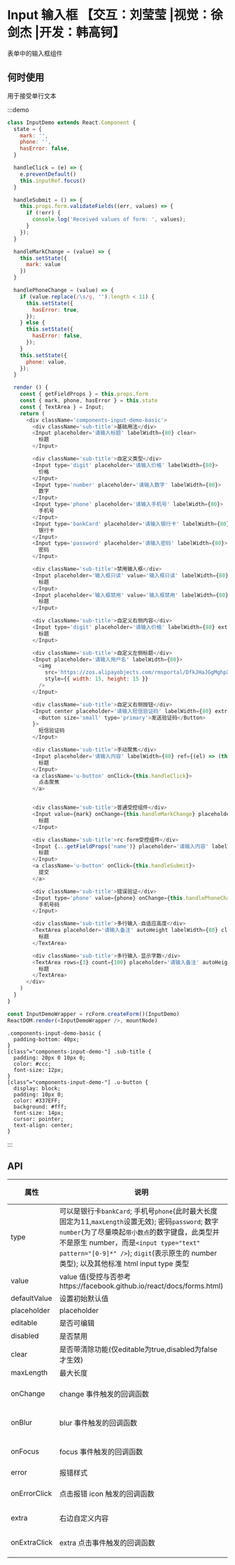 # Input 输入框 【交互：刘莹莹 |视觉：徐剑杰 |开发：韩高钶】

表单中的输入框组件

## 何时使用

用于接受单行文本

:::demo

```js
class InputDemo extends React.Component {
  state = {
    mark: '',
    phone: '',
    hasError: false,
  }

  handleClick = (e) => {
    e.preventDefault()
    this.inputRef.focus()
  }

  handleSubmit = () => {
    this.props.form.validateFields((err, values) => {
      if (!err) {
        console.log('Received values of form: ', values);
      }
    });
  }

  handleMarkChange = (value) => {
    this.setState({
      mark: value
    })
  }

  handlePhoneChange = (value) => {
    if (value.replace(/\s/g, '').length < 11) {
      this.setState({
        hasError: true,
      });
    } else {
      this.setState({
        hasError: false,
      });
    }
    this.setState({
      phone: value,
    });
  }

  render () {
    const { getFieldProps } = this.props.form
    const { mark, phone, hasError } = this.state
    const { TextArea } = Input;
    return (
      <div className='components-input-demo-basic'>
        <div className='sub-title'>基础用法</div>
        <Input placeholder='请输入标题' labelWidth={80} clear>
          标题
        </Input>

        <div className='sub-title'>自定义类型</div>
        <Input type='digit' placeholder='请输入价格' labelWidth={80}>
          价格
        </Input>
        <Input type='number' placeholder='请输入数字' labelWidth={80}>
          数字
        </Input>
        <Input type='phone' placeholder='请输入手机号' labelWidth={80}>
          手机号
        </Input>
        <Input type='bankCard' placeholder='请输入银行卡' labelWidth={80}>
          银行卡
        </Input>
        <Input type='password' placeholder='请输入密码' labelWidth={80}>
          密码
        </Input>

        <div className='sub-title'>禁用输入框</div>
        <Input placeholder='输入框只读' value='输入框只读' labelWidth={80} editable={false}>
          标题
        </Input>
        <Input placeholder='输入框禁用' value='输入框禁用' labelWidth={80} disabled>
          标题
        </Input>

        <div className='sub-title'>自定义右侧内容</div>
        <Input type='digit' placeholder='请输入价格' labelWidth={80} extra='¥'>
          标题
        </Input>

        <div className='sub-title'>自定义左侧标题</div>
        <Input placeholder='请输入用户名' labelWidth={80}>
          <img
            src='https://zos.alipayobjects.com/rmsportal/DfkJHaJGgMghpXdqNaKF.png'
            style={{ width: 15, height: 15 }}
          />
        </Input>

        <div className='sub-title'>自定义右侧按钮</div>
        <Input center placeholder='请输入短信验证码' labelWidth={80} extra={
          <Button size='small' type='primary'>发送验证码</Button>
        }>
          短信验证码
        </Input>

        <div className='sub-title'>手动聚焦</div>
        <Input placeholder='请输入内容' labelWidth={80} ref={(el) => (this.inputRef = el)} clear>
          标题
        </Input>
        <a className='u-button' onClick={this.handleClick}>
          点击聚焦
        </a>


        <div className='sub-title'>普通受控组件</div>
        <Input value={mark} onChange={this.handleMarkChange} placeholder='请输入备注' labelWidth={80} >
          标题
        </Input>

        <div className='sub-title'>rc-form受控组件</div>
        <Input {...getFieldProps('name')} placeholder='请输入内容' labelWidth={80} >
          标题
        </Input>
        <a className='u-button' onClick={this.handleSubmit}>
          提交
        </a>

        <div className='sub-title'>错误验证</div>
        <Input type='phone' value={phone} onChange={this.handlePhoneChange}  error={hasError} clear errorMessage='请输入正确的手机号' placeholder='请输入11位手机号码' labelWidth={80}>
          手机号码
        </Input>

        <div className='sub-title'>多行输入-自适应高度</div>
        <TextArea placeholder='请输入备注' autoHeight labelWidth={80} clear>
          标题
        </TextArea>

        <div className='sub-title'>多行输入-显示字数</div>
        <TextArea rows={3} count={100} placeholder='请输入备注' autoHeight labelWidth={80} clear>
          标题
        </TextArea>
      </div>
    )
  }
}

const InputDemoWrapper = rcForm.createForm()(InputDemo)
ReactDOM.render(<InputDemoWrapper />, mountNode)

```

```less
.components-input-demo-basic {
  padding-bottom: 40px;
}
[class^="components-input-demo-"] .sub-title {
  padding: 20px 0 10px 0;
  color: #ccc;
  font-size: 12px;
}
[class^="components-input-demo-"] .u-button {
  display: block;
  padding: 10px 0;
  color: #337EFF;
  background: #fff;
  font-size: 14px;
  cursor: pointer;
  text-align: center;
}
```

:::

## API

| 属性 | 说明         | 类型                                            | 默认值    |
| ---- | ------------ | ----------------------------------------------- | --------- |
| type | 	可以是银行卡`bankCard`; 手机号`phone`(此时最大长度固定为11,`maxLength`设置无效); 密码`password`; 数字`number`(为了尽量唤起`带小数点`的数字键盘，此类型并不是原生 number，而是`<input type="text" pattern="[0-9]*" />`); `digit`(表示原生的 number 类型); 以及其他标准 html input type 类型| String | `text` |
| value | value 值(受控与否参考https://facebook.github.io/react/docs/forms.html) | String | `-` |
| defaultValue | 设置初始默认值 | String | `-` |
| placeholder | placeholder | String | `-` |
| editable | 是否可编辑 | bool | `true` |
| disabled | 是否禁用 | bool | `false` |
| clear | 是否带清除功能(仅editable为true,disabled为false才生效) | bool | `false` |
| maxLength | 最大长度 | number | `-` |
| onChange | change 事件触发的回调函数 | (val: string): void | `-` |
| onBlur | blur 事件触发的回调函数 | (val: string): void | `-` |
| onFocus | focus 事件触发的回调函数 | (val: string): void | `-` |
| error | 报错样式 | bool | `false` |
| onErrorClick | 点击报错 icon 触发的回调函数 | (e: Object): void | `-` |
| extra | 右边自定义内容 | string or node | `-` |
| onExtraClick | extra 点击事件触发的回调函数 | (e: Object): void | `-` |
